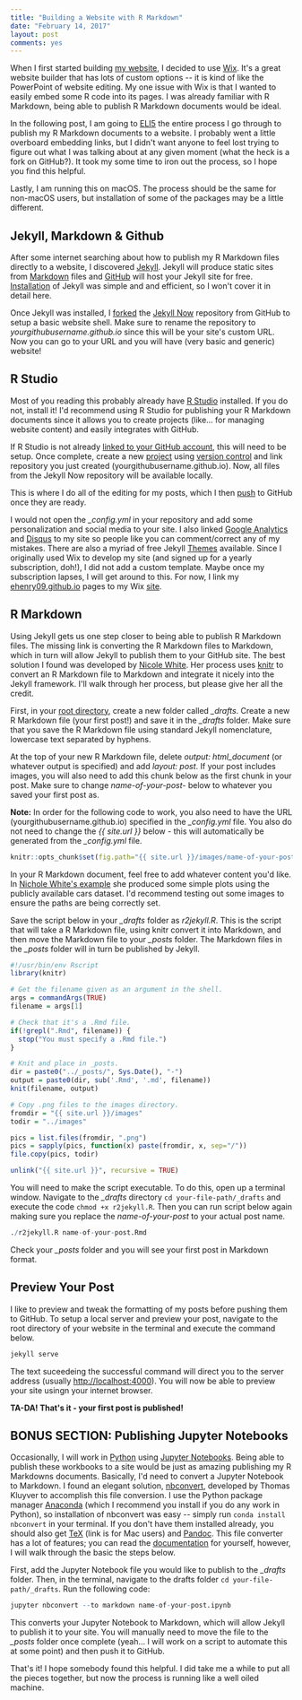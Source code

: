 ```yaml
---
title: "Building a Website with R Markdown"
date: "February 14, 2017"
layout: post
comments: yes
---
```




When I first started building [my website](http://www.elliothenry.com/), I decided to use [Wix](http://www.wix.com/). It's a great website builder that has lots of custom options -- it is kind of like the PowerPoint of website editing. My one issue with Wix is that I wanted to easily embed some R code into its pages. I was already familiar with R Markdown, being able to publish R Markdown documents would be ideal. 

In the following post, I am going to [ELI5](https://www.reddit.com/r/explainlikeimfive/) the entire process I go through to publish my R Markdown documents to a website. I probably went a little overboard embedding links, but I didn't want anyone to feel lost trying to figure out what I was talking about at any given moment (what the heck is a fork on GitHub?). It took my some time to iron out the process, so I hope you find this helpful.

Lastly, I am running this on macOS. The process should be the same for non-macOS users, but installation of some of the packages may be a little different.

## Jekyll, Markdown & Github

After some internet searching about how to publish my R Markdown files directly to a website, I discovered [Jekyll](https://jekyllrb.com/). Jekyll will produce static sites from [Markdown](https://guides.github.com/features/mastering-markdown/) files and [GitHub](https://github.com/) will host your Jekyll site for free. [Installation](https://jekyllrb.com/docs/installation/) of Jekyll was simple and and efficient, so I won't cover it in detail here.

Once Jekyll was installed, I [forked](https://help.github.com/articles/fork-a-repo/) the [Jekyll Now](https://github.com/barryclark/jekyll-now) repository from GitHub to setup a basic website shell. Make sure to rename the repository to *yourgithubusername.github.io* since this will be your site's custom URL. Now you can go to your URL and you will have (very basic and generic) website!

## R Studio

Most of you reading this probably already have [R Studio](https://www.rstudio.com/) installed. If you do not, install it! I'd recommend using R Studio for publishing your R Markdown documents since it allows you to create projects (like... for managing website content) and easily integrates with GitHub.

If R Studio is not already [linked to your GitHub account](https://www.r-bloggers.com/rstudio-and-github/), this will need to be setup. Once complete, create a new [project](https://support.rstudio.com/hc/en-us/articles/200526207-Using-Projects) using [version control](https://support.rstudio.com/hc/en-us/articles/200532077-Version-Control-with-Git-and-SVN) and link repository you just created (yourgithubusername.github.io). Now, all files from the Jekyll Now repository will be available locally.

This is where I do all of the editing for my posts, which I then [push](https://help.github.com/articles/pushing-to-a-remote/) to GitHub once they are ready.

I would not open the *_config.yml* in your repository and add some personalization and social media to your site. I also linked [Google Analytics](https://www.google.com/analytics/) and [Disqus](https://disqus.com/) to my site so people like you can comment/correct any of my mistakes. There are also a myriad of free Jekyll [Themes](http://jekyll.tips/templates/) available. Since I originally used Wix to develop my site (and signed up for a yearly subscription, doh!), I did not add a custom template. Maybe once my subscription lapses, I will get around to this. For now, I link my [ehenry09.github.io](https://ehenry09.github.io/) pages to my Wix [site](http://www.elliothenry.com/).

## R Markdown

Using Jekyll gets us one step closer to being able to publish R Markdown files. The missing link is converting the R Markdown files to Markdown, which in turn will allow Jekyll to publish them to your GitHub site. The best solution I found was developed by [Nicole White](https://nicolewhite.github.io/2015/02/07/r-blogging-with-rmarkdown-knitr-jekyll.html). Her process uses [knitr](http://yihui.name/knitr/) to convert an R Markdown file to Markdown and integrate it nicely into the Jekyll framework. I'll walk through her process, but please give her all the credit. 

First, in your [root directory](https://en.wikipedia.org/wiki/Root_directory), create a new folder called *_drafts*. Create a new R Markdown file (your first post!) and save it in the *_drafts* folder. Make sure that you save the R Markdown file using standard Jekyll nomenclature, lowercase text separated by hyphens.

At the top of your new R Markdown file, delete *output: html_document* (or whatever output is specified) and add *layout: post*. If your post includes images, you will also need to add this chunk below as the first chunk in your post. Make sure to change *name-of-your-post-* below to whatever you saved your first post as. 

**Note:** In order for the following code to work, you also need to have the URL (yourgithubusername.github.io) specified in the *_config.yml* file. You also do not need to change the *{{ site.url }}* below - this will automatically be generated from the *_config.yml* file.


```r
knitr::opts_chunk$set(fig.path="{{ site.url }}/images/name-of-your-post-")
```

In your R Markdown document, feel free to add whatever content you'd like. In [Nichole White's example](http://nicolewhite.github.io/r-knitr-jekyll/2015/02/07/exploring-the-cars-dataset.html) she produced some simple plots using the publicly available cars dataset. I'd recommend testing out some images to ensure the paths are being correctly set.

Save the script below in your *_drafts* folder as *r2jekyll.R*. This is the script that will take a R Markdown file, using knitr convert it into Markdown, and then move the Markdown file to your *_posts* folder. The Markdown files in the *_posts* folder will in turn be published by Jekyll.


```r
#!/usr/bin/env Rscript
library(knitr)

# Get the filename given as an argument in the shell.
args = commandArgs(TRUE)
filename = args[1]

# Check that it's a .Rmd file.
if(!grepl(".Rmd", filename)) {
  stop("You must specify a .Rmd file.")
}

# Knit and place in _posts.
dir = paste0("../_posts/", Sys.Date(), "-")
output = paste0(dir, sub('.Rmd', '.md', filename))
knit(filename, output)

# Copy .png files to the images directory.
fromdir = "{{ site.url }}/images"
todir = "../images"

pics = list.files(fromdir, ".png")
pics = sapply(pics, function(x) paste(fromdir, x, sep="/"))
file.copy(pics, todir)

unlink("{{ site.url }}", recursive = TRUE)
```

You will need to make the script executable. To do this, open up a terminal window. Navigate to the *_drafts* directory `cd your-file-path/_drafts` and execute the code `chmod +x r2jekyll.R`. Then you can run script below again making sure you replace the *name-of-your-post* to your actual post name. 


```r
./r2jekyll.R name-of-your-post.Rmd
```

Check your *_posts* folder and you will see your first post in Markdown format.

## Preview Your Post

I like to preview and tweak the formatting of my posts before pushing them to GitHub. To setup a local server and preview your post, navigate to the root directory of your website in the terminal and execute the command below.


```r
jekyll serve
```

The text suceedeing the successful command will direct you to the server address (usually [http://localhost:4000](http://localhost:4000)). You will now be able to preview your site usingn your internet browser.

**TA-DA! That's it - your first post is published!**

## BONUS SECTION: Publishing Jupyter Notebooks

Occasionally, I will work in [Python](https://www.python.org/) using [Jupyter Notebooks](http://jupyter.org/). Being able to publish these workbooks to a site would be just as amazing publishing my R Markdowns documents. Basically, I'd need to convert a Jupyter Notebook to Markdown. I found an elegant solution, [nbconvert](https://github.com/jupyter/nbconvert), developed by Thomas Kluyver to accomplish this file conversion. I use the Python package manager [Anaconda](https://www.continuum.io/downloads) (which I recommend you install if you do any work in Python), so installation of nbconvert was easy -- simply run `conda install nbconvert` in your terminal. If you don't have them installed already, you should also get [TeX](http://tug.org/mactex/) (link is for Mac users) and [Pandoc](http://pandoc.org/installing.html). This file converter has a lot of features; you can read the [documentation](https://nbconvert.readthedocs.io/en/latest/) for yourself, however, I will walk through the basic the steps below.

First, add the Jupyter Notebook file you would like to publish to the *_drafts* folder. Then, in the terminal, navigate to the drafts folder `cd your-file-path/_drafts`. Run the following code:


```r
jupyter nbconvert --to markdown name-of-your-post.ipynb
```

This converts your Jupyter Notebook to Markdown, which will allow Jekyll to publish it to your site. You will manually need to move the file to the *_posts* folder once complete (yeah... I will work on a script to automate this at some point) and then push it to GitHub.

That's it! I hope somebody found this helpful. I did take me a while to put all the pieces together, but now the process is running like a well oiled machine.
